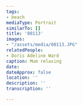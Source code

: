 ```yaml
---
tags:
- beach
mediaType: Portrait
similarTo: []
title: '00113'
images:
- "/assets/media/00113.JPG"
relatedPeople:
- Doris Adeline Ward
caption: Mum relaxing
date: 
dateApprox: false
location: ''
description: ''
transcription: ''

---
```

